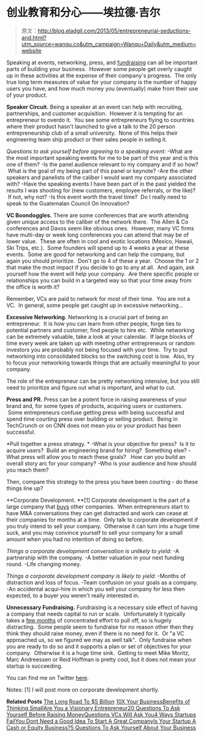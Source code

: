 # 创业教育和分心——埃拉德·吉尔

> 原文：<http://blog.eladgil.com/2013/05/entrepreneurial-seductions-and.html?utm_source=wanqu.co&utm_campaign=Wanqu+Daily&utm_medium=website>

Speaking at events, networking, press, and [fundraising](http://blog.eladgil.com/2011/03/tactics-for-how-to-raise-vc-round-or.html) can all be important parts of building your business.  However some people get overly caught up in these activities at the expense of their company's progress.  The only true long term measures of value for your company is the number of happy users you have, and how much money you (eventually) make from their use of your product.

**Speaker Circuit.**
Being a speaker at an event can help with recruiting, partnerships, and customer acquisition.  However it is tempting for an entrepreneur to overdo it.  You see some entrepreneurs flying to countries where their product hasn't launched to give a talk to the 20 person entrepreneurship club of a small university.  None of this helps their engineering team ship product or their sales people in selling it.

*Questions to ask yourself before agreeing to a speaking event:*
-What are the most important speaking events for me to be part of this year and is this one of them?
-Is the panel audience relevant to my company and if so how?  What is the goal of my being part of this panel or keynote?
-Are the other speakers and panelists of the caliber I would want my company associated with?
-Have the speaking events I have been part of in the past yielded the results I was shooting for (new customers, employee referrals, or the like)?  If not, why not?
-Is this event worth the travel time?  Do I really need to speak to the Guatemalan Council On Innovation?

**VC Boondoggles.**
There are some conferences that are worth attending given unique access to the caliber of the network there.  The Allen & Co conferences and Davos seem like obvious ones.  However, many VC firms have multi-day or week long conferences you can attend that may be of lower value.  These are often in cool and exotic locations (Mexico, Hawaii, Ski Trips, etc.).  Some founders will spend up to 4 weeks a year at these events.  Some are good for networking and can help the company, but again you should prioritize.  Don't go to 4 of these a year.  Choose the 1 or 2 that make the most impact if you decide to go to any at all.  And again, ask yourself how the event will help your company.  Are there specific people or relationships you can build in a targeted way so that your time away from the office is worth it?

Remember, VCs are paid to network for most of their time.  You are not a VC.  In general, some people get caught up in excessive networking...

**Excessive Networking.**
Networking is a crucial part of being an entrepreneur.  It is how you can learn from other people, forge ties to potential partners and customer, find people to hire etc.  While networking can be extremely valuable, take a look at your calendar.  If large blocks of time every week are taken up with meeting other entrepreneurs or random investors you are probably not being focused with your time.  Try to put networking into consolidated blocks so the switching cost is low.  Also, try to focus your networking towards things that are actually meaningful to your company.

The role of the entrepreneur can be pretty networking intensive, but you still need to prioritize and figure out what is important, and what to cut.

**Press and PR.**
Press can be a potent force in raising awareness of your brand and, for some types of products, acquiring users or customers.  Some entrepreneurs confuse getting press with being successful and spend time courting press over building or selling product.  Being in TechCrunch or on CNN does not mean you or your product has been successful.

*Pull together a press strategy. *
-What is your objective for press?  Is it to acquire users?  Build an engineering brand for hiring?  Something else?
-What press will allow you to reach these goals?   How can you build an overall story arc for your company?
-Who is your audience and how should you reach them?

Then, compare this strategy to the press you have been courting - do these things line up?

**Corporate Development. **[1]
Corporate development is the part of a large company that [buys](http://blog.eladgil.com/2011/01/m-ladder-position-your-startup-to-sell.html) other companies.  When entrepreneurs start to have M&A conversations they can get distracted and work can cease at their companies for months at a time.  Only talk to corporate development if you truly intend to sell your company.  Otherwise it can turn into a huge time suck, and you may convince yourself to sell your company for a small amount when you had no intention of doing so before.

*Things a corporate development conversation is unlikely to yield:*
-A partnership with the company.
-A better valuation in your next funding round.
-Life changing money.

*Things a corporate development company is likely to yield:*
-Months of distraction and loss of focus.
-Team confusion on your goals as a company.
-An accidental acqui-hire in which you sell your company for less then expected, to a buyer you weren't really interested in.

**Unnecessary Fundraising.**
Fundraising is a necessary side effect of having a company that needs capital to run or scale.  Unfortunately it typically takes a [few months](http://blog.eladgil.com/2012/09/fundraising-will-take-you-3-months.html) of concentrated effort to pull off, so is hugely distracting.  Some people seem to fundraise for no reason other then they think they should raise money, even if there is no need for it.  Or "a VC approached us, so we figured we may as well talk".  Only fundraise when you are ready to do so and it supports a plan or set of objectives for your company.  Otherwise it is a huge time sink.  Getting to meet Mike Moritz, Marc Andreessen or Reid Hoffman is pretty cool, but it does not mean your startup is succeeding.

You can find me on Twitter [here](http://twitter.com/eladgil).

Notes:
[1] I will post more on corporate development shortly.

**Related Posts**
[The Long Road To $5 Billion](http://blog.eladgil.com/2012/10/the-road-to-5-billion-is-long-one.html)
[10X Your Business](http://blog.eladgil.com/2010/10/10x-your-business.html)[Benefits of Thinking Small](http://blog.eladgil.com/2010/10/benefits-of-thinking-small.html)[Are You a Visionary Entrepreneur](http://blog.eladgil.com/2010/10/are-you-visionary-entrepreneur.html)[20 Questions To Ask Yourself Before Raising Money](http://blog.eladgil.com/2010/08/20-questions-to-ask-yourself-before.html)[Questions VCs Will Ask You](http://blog.eladgil.com/2011/03/questions-vcs-will-ask-you.html)[4 Ways Startups Fail](http://blog.eladgil.com/2011/05/4-ways-startups-fail.html)[You Dont Need a Good Idea To Start A Great Company](http://blog.eladgil.com/2011/01/you-dont-need-good-idea-to-start-great.html)[Is Your Startup A Cash or Equity Business?](http://blog.eladgil.com/2010/08/is-your-startup-cash-or-equity-business.html)[5 Questions To Ask Yourself About Your Business](http://blog.eladgil.com/2011/12/stepping-back-5-questions-to-yourself.html)